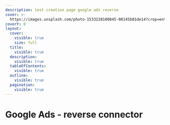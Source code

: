 ```yaml
---
description: test creation page google ads reverse
cover: >-
  https://images.unsplash.com/photo-1533228100845-08145b01de14?crop=entropy&cs=srgb&fm=jpg&ixid=M3wxOTcwMjR8MHwxfHNlYXJjaHw4fHxnb29nbGUlMjBhZHN8ZW58MHx8fHwxNzExMzYwNDUzfDA&ixlib=rb-4.0.3&q=85
coverY: 0
layout:
  cover:
    visible: true
    size: full
  title:
    visible: true
  description:
    visible: true
  tableOfContents:
    visible: true
  outline:
    visible: true
  pagination:
    visible: true
---
```


# Google Ads - reverse connector

